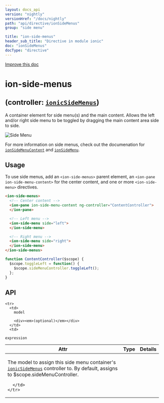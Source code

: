 ```yaml
---
layout: docs_api
version: "nightly"
versionHref: "/docs/nightly"
path: "api/directive/ionSideMenus"
group: "side menu"

title: "ion-side-menus"
header_sub_title: "Directive in module ionic"
doc: "ionSideMenus"
docType: "directive"
---
```


<div class="improve-docs">
  <a href='http://github.com/driftyco/ionic/edit/master/js/ext/angular/src/directive/ionicSideMenu.js#L43'>
    Improve this doc
  </a>
</div>




<h1 class="api-title">

  ion-side-menus



<small>
  (controller: <a href="/docs/nightly/api/controller/ionicSideMenus"><code>ionicSideMenus</code></a>)
</small>

</h1>





A container element for side menu(s) and the main content. Allows the left
and/or right side menu to be toggled by dragging the main content area side
to side.

![Side Menu](http://ionicframework.com.s3.amazonaws.com/docs/controllers/sidemenu.gif)

For more information on side menus, check out the documenation for
<a href="/docs/nightly/api/directive/ionSideMenuContent"><code>ionSideMenuContent</code></a> and
<a href="/docs/nightly/api/directive/ionSideMenu"><code>ionSideMenu</code></a>.








  
<h2 id="usage">Usage</h2>
  
To use side menus, add an `<ion-side-menus>` parent element,
an `<ion-pane ion-side-menu-content>` for the center content,
and one or more `<ion-side-menu>` directives.

```html
<ion-side-menus>
  <!-- Center content -->
  <ion-pane ion-side-menu-content ng-controller="ContentController">
  </ion-pane>

  <!-- Left menu -->
  <ion-side-menu side="left">
  </ion-side-menu>

  <!-- Right menu -->
  <ion-side-menu side="right">
  </ion-side-menu>
</ion-side-menus>
```
```js
function ContentController($scope) {
  $scope.toggleLeft = function() {
    $scope.sideMenuController.toggleLeft();
  };
}
```
  
  
<h2 id="api" style="clear:both;">API</h2>

<table class="table" style="margin:0;">
  <thead>
    <tr>
      <th>Attr</th>
      <th>Type</th>
      <th>Details</th>
    </tr>
  </thead>
  <tbody>
    
    <tr>
      <td>
        model
        
        <div><em>(optional)</em></div>
      </td>
      <td>
        
  <code>expression</code>
      </td>
      <td>
        <p>The model to assign this side menu container&#39;s <a href="/docs/nightly/api/controller/ionicSideMenus"><code>ionicSideMenus</code></a> controller to. By default, assigns  to $scope.sideMenuController.</p>

        
      </td>
    </tr>
    
  </tbody>
</table>

  

  





